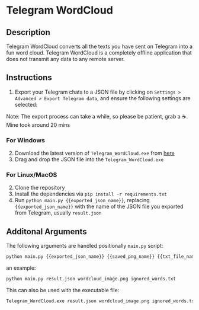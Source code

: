 # Telegram WordCloud
    
## Description
Telegram WordCloud converts all the texts you have sent on Telegram into a fun word cloud. Telegram WordCloud is a completely offline application that does not transmit any data to any remote server.

## Instructions
1. Export your Telegram chats to a JSON file by clicking on `Settings > Advanced > Export Telegram data`, and ensure the following settings are selected:

Note: The export process can take a while, so please be patient, grab a ☕. Mine took around 20 mins

### For Windows
2. Download the latest version of `Telegram_WordCloud.exe` from [here]()
3. Drag and drop the JSON file into the `Telegram_WordCloud.exe`

### For Linux/MacOS
2. Clone the repository
3. Install the dependencies via `pip install -r requirements.txt`
4. Run `python main.py {{exported_json_name}}`, replacing `{{exported_json_name}}` with the name of the JSON file you exported from Telegram, usually `result.json`

## Additonal Arguments
The following arguments are handled positionally `main.py` script:
```bash
python main.py {{exported_json_name}} {{saved_png_name}} {{txt_file_name_of_ignored_words}}
```
an example:
```bash
python main.py result.json wordcloud_image.png ignored_words.txt
```
This can also be used with the executable file:
```bash
Telegram_WordCloud.exe result.json wordcloud_image.png ignored_words.txt
```